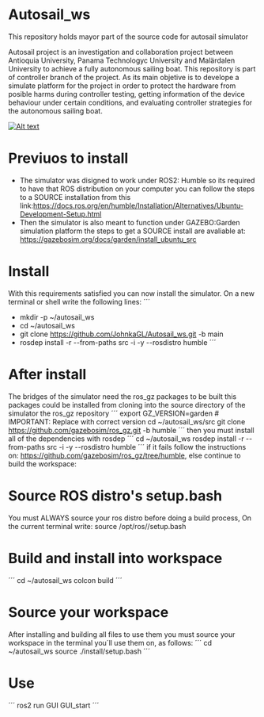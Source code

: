 # Autosail_ws

This repository holds mayor part of the source code for autosail simulator

Autosail project is an investigation and collaboration project between Antioquia University, Panama Technologyc University and Malärdalen University to achieve a fully autonomous sailing boat.
This repository is part of controller branch of the project. As its main objetive is to develope a simulate platform for the project in order to protect the hardware from posible harms during 
controller testing, getting information of the device behaviour under certain conditions, and evaluating controller strategies for the autonomous sailing boat.

[![Alt text](https://img.youtube.com/vi/LjGpxsp8ylU/0.jpg)](https://www.youtube.com/watch?v=LjGpxsp8ylU)


# Previuos to install
+ The simulator was disigned to work under ROS2: Humble so its required to have that ROS distribution on your computer you can follow the steps to a SOURCE installation from this link:https://docs.ros.org/en/humble/Installation/Alternatives/Ubuntu-Development-Setup.html
+ Then the simulator is also meant to function under GAZEBO:Garden simulation platform the steps to get a SOURCE install are avaliable at: https://gazebosim.org/docs/garden/install_ubuntu_src

# Install
With this requirements satisfied you can now install the simulator. On a new terminal or shell write the following lines:
´´´
+ mkdir -p ~/autosail_ws
+ cd ~/autosail_ws
+ git clone https://github.com/JohnkaGL/Autosail_ws.git -b main
+ rosdep install -r --from-paths src -i -y --rosdistro humble
´´´
# After install
The bridges of the simulator need the ros_gz packages to be built this packages could be installed from cloning into the source directory of the simulator the ros_gz repository
´´´
export GZ_VERSION=garden # IMPORTANT: Replace with correct version
cd ~/autosail_ws/src
git clone https://github.com/gazebosim/ros_gz.git -b humble
´´´
then you must install all of the dependencies with rosdep 
´´´
cd ~/autosail_ws
rosdep install -r --from-paths src -i -y --rosdistro humble
´´´
if it fails follow the instructions on: https://github.com/gazebosim/ros_gz/tree/humble, else continue to build the workspace:
# Source ROS distro's setup.bash
You must ALWAYS source your ros distro before doing a build process, On the current terminal write: 
source /opt/ros/<distro>/setup.bash

# Build and install into workspace
´´´
cd ~/autosail_ws
colcon build
´´´
# Source your workspace

After installing and building all files to use them you must source your workspace in the terminal you´ll use them on, as follows:
´´´
cd ~/autosail_ws
source ./install/setup.bash
´´´
# Use
´´´
ros2 run GUI GUI_start
´´´
